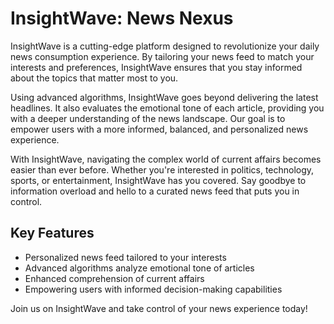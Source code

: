 # InsightWave: News Nexus

InsightWave is a cutting-edge platform designed to revolutionize your daily news consumption experience. By tailoring your news feed to match your interests and preferences, InsightWave ensures that you stay informed about the topics that matter most to you.

Using advanced algorithms, InsightWave goes beyond delivering the latest headlines. It also evaluates the emotional tone of each article, providing you with a deeper understanding of the news landscape. Our goal is to empower users with a more informed, balanced, and personalized news experience.

With InsightWave, navigating the complex world of current affairs becomes easier than ever before. Whether you're interested in politics, technology, sports, or entertainment, InsightWave has you covered. Say goodbye to information overload and hello to a curated news feed that puts you in control.

## Key Features
- Personalized news feed tailored to your interests
- Advanced algorithms analyze emotional tone of articles
- Enhanced comprehension of current affairs
- Empowering users with informed decision-making capabilities

Join us on InsightWave and take control of your news experience today!
